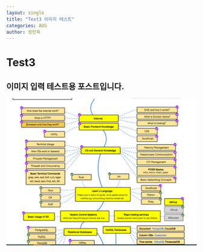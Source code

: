 ```yaml
---
layout: single
title: "Test3 이미지 테스트"
categories: AOS
author: 정민욱
---
```


# Test3
## 이미지 입력 테스트용 포스트입니다.

![샘플 이미지](../assets/images/2023-02-02-test3.md/test1.png)